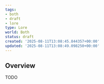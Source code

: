```yaml
---
tags:
- both
- draft
- lore
type: Lore
world: Both
status: draft
created: '2025-08-11T13:08:45.844357+00:00'
updated: '2025-08-11T13:08:49.098250+00:00'
---
```



## Overview

TODO
